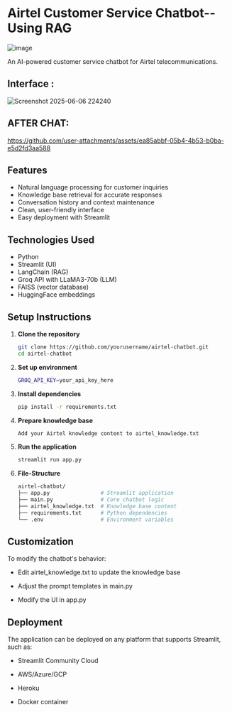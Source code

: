 # Airtel Customer Service Chatbot--Using RAG 

![image](https://github.com/user-attachments/assets/fa5d066e-9ac6-4b26-a1e7-9f4d945dfc38)



An AI-powered customer service chatbot for Airtel telecommunications.

## Interface :
![Screenshot 2025-06-06 224240](https://github.com/user-attachments/assets/6fa517a0-0104-4b43-b549-f744350d0bf2)


## AFTER CHAT:


https://github.com/user-attachments/assets/ea85abbf-05b4-4b53-b0ba-e5d2fd3aa588


## Features

- Natural language processing for customer inquiries
- Knowledge base retrieval for accurate responses
- Conversation history and context maintenance
- Clean, user-friendly interface
- Easy deployment with Streamlit

## Technologies Used

- Python
- Streamlit (UI)
- LangChain (RAG)
- Groq API with LLaMA3-70b (LLM)
- FAISS (vector database)
- HuggingFace embeddings

## Setup Instructions

1. **Clone the repository**
   ```bash
   git clone https://github.com/yourusername/airtel-chatbot.git
   cd airtel-chatbot
   
2. **Set up environment**
   ```bash
   GROQ_API_KEY=your_api_key_here
   
3. **Install dependencies**
   ```bash
   pip install -r requirements.txt

4. **Prepare knowledge base**
   ```bash
   Add your Airtel knowledge content to airtel_knowledge.txt
   
5. **Run the application**
   ```bash
   streamlit run app.py
   
6. **File-Structure**
   ```bash
   airtel-chatbot/
   ├── app.py                # Streamlit application
   ├── main.py               # Core chatbot logic
   ├── airtel_knowledge.txt  # Knowledge base content
   ├── requirements.txt      # Python dependencies
   └── .env                  # Environment variables

## Customization

To modify the chatbot's behavior:

- Edit airtel_knowledge.txt to update the knowledge base

- Adjust the prompt templates in main.py

- Modify the UI in app.py

## Deployment

The application can be deployed on any platform that supports Streamlit, such as:

- Streamlit Community Cloud

- AWS/Azure/GCP

- Heroku

- Docker container





 

